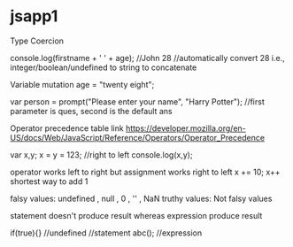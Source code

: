 # jsapp1

Type Coercion

console.log(firstname + ' ' + age); //John 28 //automatically convert 28 i.e., integer/boolean/undefined to string to concatenate

Variable mutation
age = "twenty eight";

 var person = prompt("Please enter your name", "Harry Potter"); //first parameter is ques, second is the default ans

 Operator precedence table link
 https://developer.mozilla.org/en-US/docs/Web/JavaScript/Reference/Operators/Operator_Precedence

 var x,y;
 x = y = 123; //right to left
 console.log(x,y);

 operator works left to right but assignment works right to left
  x += 10;
  x++ shortest way to add 1

falsy values: undefined , null , 0 , '' , NaN
truthy values: Not falsy values

statement doesn't produce result whereas expression produce result

if(true){} //undefined //statement
abc(); //expression
